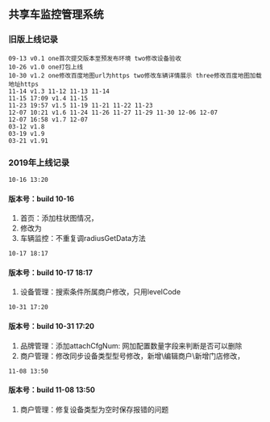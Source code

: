## 共享车监控管理系统

### 旧版上线记录
```
09-13 v0.1 one首次提交版本至预发布环境 two修改设备验收
10-26 v1.0 one打包上线
10-30 v1.2 one修改百度地图url为https two修改车辆详情展示 three修改百度地图加载地址https
11-14 v1.3 11-12 11-13 11-14
11-15 17:09 v1.4 11-15
11-23 19:57 v1.5 11-19 11-21 11-22 11-23
12-07 10:21 v1.6 11-24 11-26 11-27 11-29 11-30 12-06 12-07
12-07 16:58 v1.7 12-07
03-12 v1.8 
03-19 v1.9
03-21 v1.91
```

### 2019年上线记录
`10-16 13:20`
#### 版本号：build 10-16
1. 首页：添加柱状图情况，
2. 修改为<html lang="zh-cn">
3. 车辆监控：不重复调radiusGetData方法

`10-17 18:17`
#### 版本号：build 10-17 18:17
1. 设备管理：搜索条件所属商户修改，只用levelCode

`10-31 17:20`
#### 版本号：build 10-31 17:20
1. 品牌管理：添加attachCfgNum: 网加配置数量字段来判断是否可以删除
2. 商户管理：修改同步设备类型型号修改，新增\编辑商户\新增门店修改，

`11-08 13:50`
#### 版本号：build 11-08 13:50
1. 商户管理：修复设备类型为空时保存报错的问题